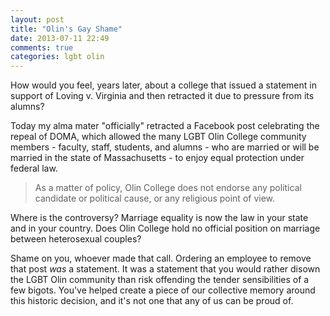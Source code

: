 ```yaml
---
layout: post
title: "Olin's Gay Shame"
date: 2013-07-11 22:49
comments: true
categories: lgbt olin
---
```

How would you feel, years later, about a college that issued a statement in support of Loving v. Virginia and then retracted it due to pressure from its alumns?

Today my alma mater "officially" retracted a Facebook post celebrating the repeal of DOMA, which allowed the many LGBT Olin College community members - faculty, staff, students, and alumns - who are married or will be married in the state of Massachusetts - to enjoy equal protection under federal law.

>As a matter of policy, Olin College does not endorse any political candidate or political cause, or any religious point of view.

Where is the controversy? Marriage equality is now the law in your state and in your country. Does Olin College hold no official position on marriage between heterosexual couples?

Shame on you, whoever made that call. Ordering an employee to remove that post *was* a statement. It was a statement that you would rather disown the LGBT Olin community than risk offending the tender sensibilities of a few bigots. You've helped create a piece of our collective memory around this historic decision, and it's not one that any of us can be proud of.